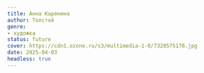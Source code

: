 ```yaml
---
title: Анна Каренина
author: Толстой
genre:
- художка
status: future
cover: https://cdn1.ozone.ru/s3/multimedia-1-0/7328575176.jpg
date: 2025-04-03
headless: true
---
```


